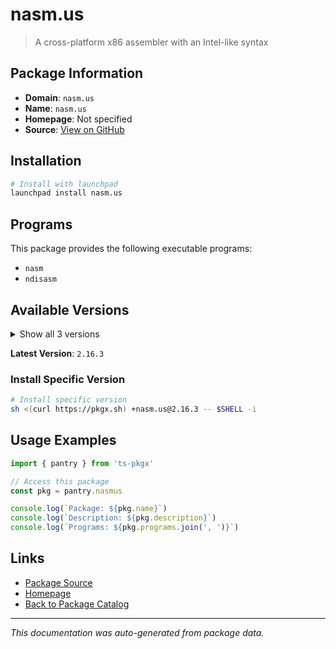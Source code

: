 # nasm.us

> A cross-platform x86 assembler with an Intel-like syntax

## Package Information

- **Domain**: `nasm.us`
- **Name**: `nasm.us`
- **Homepage**: Not specified
- **Source**: [View on GitHub](https://github.com/pkgxdev/pantry/tree/main/projects/nasm.us/package.yml)

## Installation

```bash
# Install with launchpad
launchpad install nasm.us
```

## Programs

This package provides the following executable programs:

- `nasm`
- `ndisasm`

## Available Versions

<details>
<summary>Show all 3 versions</summary>

- `2.16.3`, `2.16.2`, `2.15.5`

</details>

**Latest Version**: `2.16.3`

### Install Specific Version

```bash
# Install specific version
sh <(curl https://pkgx.sh) +nasm.us@2.16.3 -- $SHELL -i
```

## Usage Examples

```typescript
import { pantry } from 'ts-pkgx'

// Access this package
const pkg = pantry.nasmus

console.log(`Package: ${pkg.name}`)
console.log(`Description: ${pkg.description}`)
console.log(`Programs: ${pkg.programs.join(', ')}`)
```

## Links

- [Package Source](https://github.com/pkgxdev/pantry/tree/main/projects/nasm.us/package.yml)
- [Homepage](#)
- [Back to Package Catalog](../package-catalog.md)

---

*This documentation was auto-generated from package data.*
